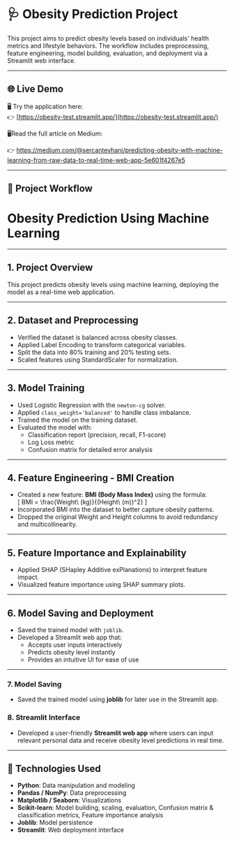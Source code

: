 # 🩺 Obesity Prediction Project

This project aims to predict obesity levels based on individuals' health metrics and lifestyle behaviors. The workflow includes preprocessing, feature engineering, model building, evaluation, and deployment via a Streamlit web interface.

---

## 🌐 Live Demo

🖥️ Try the application here:  
👉 [https://obesity-test.streamlit.app/](https://obesity-test.streamlit.app/)

🖥️Read the full article on Medium:

👉 https://medium.com/@sercanteyhani/predicting-obesity-with-machine-learning-from-raw-data-to-real-time-web-app-5e601f4267e5

---

## 📌 Project Workflow

# Obesity Prediction Using Machine Learning

---

## 1. Project Overview

This project predicts obesity levels using machine learning, deploying the model as a real-time web application.

---

## 2. Dataset and Preprocessing

- Verified the dataset is balanced across obesity classes.
- Applied Label Encoding to transform categorical variables.
- Split the data into 80% training and 20% testing sets.
- Scaled features using StandardScaler for normalization.

---

## 3. Model Training

- Used Logistic Regression with the `newton-cg` solver.
- Applied `class_weight='balanced'` to handle class imbalance.
- Trained the model on the training dataset.
- Evaluated the model with:
  - Classification report (precision, recall, F1-score)
  - Log Loss metric
  - Confusion matrix for detailed error analysis

---

## 4. Feature Engineering - BMI Creation

- Created a new feature: **BMI (Body Mass Index)** using the formula:  
  \[
  BMI = \frac{Weight\ (kg)}{(Height\ (m))^2}
  \]
- Incorporated BMI into the dataset to better capture obesity patterns.
- Dropped the original Weight and Height columns to avoid redundancy and multicollinearity.

---

## 5. Feature Importance and Explainability

- Applied SHAP (SHapley Additive exPlanations) to interpret feature impact.
- Visualized feature importance using SHAP summary plots.

---

## 6. Model Saving and Deployment

- Saved the trained model with `joblib`.
- Developed a Streamlit web app that:
  - Accepts user inputs interactively
  - Predicts obesity level instantly
  - Provides an intuitive UI for ease of use

---

### **7. Model Saving**
- Saved the trained model using **joblib** for later use in the Streamlit app.

### **8. Streamlit Interface**
- Developed a user-friendly **Streamlit web app** where users can input relevant personal data and receive obesity level predictions in real time.

---

## 🧰 Technologies Used

- **Python**: Data manipulation and modeling  
- **Pandas / NumPy**: Data preprocessing  
- **Matplotlib / Seaborn**: Visualizations  
- **Scikit-learn**: Model building, scaling, evaluation, Confusion matrix & classification metrics, Feature importance analysis  
- **Joblib**: Model persistence  
- **Streamlit**: Web deployment interface
